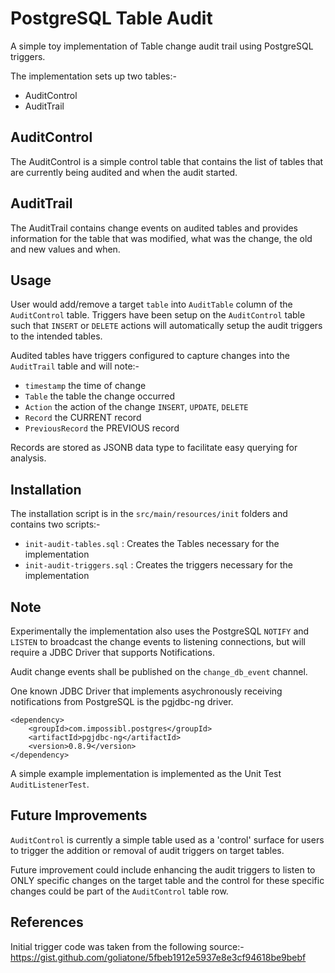 # PostgreSQL Table Audit

A simple toy implementation of Table change audit trail using PostgreSQL triggers.

The implementation sets up two tables:-
- AuditControl
- AuditTrail

## AuditControl
The AuditControl is a simple control table that contains the list of tables that are
currently being audited and when the audit started.

## AuditTrail
The AuditTrail contains change events on audited tables and provides information for
the table that was modified, what was the change, the old and new values and when.

## Usage

User would add/remove a target `table` into `AuditTable` column of the `AuditControl` table. 
Triggers have been setup on the `AuditControl` table such that `INSERT` or `DELETE` 
actions will automatically setup the audit triggers to the intended tables.

Audited tables have triggers configured to capture changes into the `AuditTrail` table and
will note:-
- `timestamp` the time of change
- `Table` the table the change occurred
- `Action` the action of the change `INSERT`, `UPDATE`, `DELETE`
- `Record` the CURRENT record
- `PreviousRecord` the PREVIOUS record

Records are stored as JSONB data type to facilitate easy querying for analysis.

## Installation

The installation script is in the `src/main/resources/init` folders and contains two
scripts:-
- `init-audit-tables.sql` : Creates the Tables necessary for the implementation
- `init-audit-triggers.sql` : Creates the triggers necessary for the implementation

## Note

Experimentally the implementation also uses the PostgreSQL `NOTIFY` and `LISTEN` to
broadcast the change events to listening connections, but will require a JDBC Driver
that supports Notifications.

Audit change events shall be published on the `change_db_event` channel.

One known JDBC Driver that implements asychronously receiving notifications from PostgreSQL
is the pgjdbc-ng driver.

    <dependency>
        <groupId>com.impossibl.postgres</groupId>
        <artifactId>pgjdbc-ng</artifactId>
        <version>0.8.9</version>
    </dependency>

A simple example implementation is implemented as the Unit Test `AuditListenerTest`.

## Future Improvements

`AuditControl` is currently a simple table used as a 'control' surface for users to trigger 
the addition or removal of audit triggers on target tables.

Future improvement could include enhancing the audit triggers to listen to ONLY specific changes
on the target table and the control for these specific changes could be part of the `AuditControl`
table row.

## References
Initial trigger code was taken from the following source:-
https://gist.github.com/goliatone/5fbeb1912e5937e8e3cf94618be9bebf

